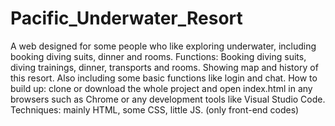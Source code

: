 # Pacific_Underwater_Resort
 A web designed for some people who like exploring underwater, including booking diving suits, dinner and rooms.
 Functions: Booking diving suits, diving trainings, dinner, transports and rooms. 
            Showing map and history of this resort.
            Also including some basic functions like login and chat.
 How to build up: clone or download the whole project and open index.html in any browsers such as Chrome or any development tools like Visual Studio Code.
 Techniques: mainly HTML, some CSS, little JS. (only front-end codes)
